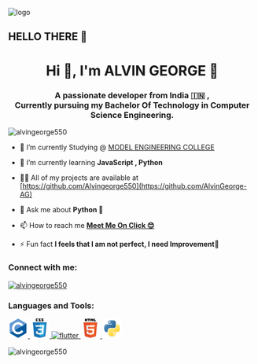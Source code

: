 ![logo](https://github.com/Alvingeorge550/Alvingeorge550/blob/main/Blue%20Gold%20Elegant%20Minimalist%20Digital%20Marketer%20LinkedIn%20Banner_20240910_214041_0000.png)

## HELLO THERE 🤠 

<h1 align="center">Hi 👋, I'm ALVIN GEORGE 🙋</h1>
<h3 align="center">A passionate developer from India 🇮🇳 , <br>
  Currently pursuing my Bachelor Of Technology in Computer Science Engineering.</h3>

<p align="left"> <img src="https://komarev.com/ghpvc/?username=alvingeorge550&label=Profile%20views&color=0e75b6&style=flat" alt="alvingeorge550" /> </p>

- 🔭 I’m currently Studying @ [MODEL ENGINEERING COLLEGE](https://www.linkedin.com/school/model-engineering-college/)

- 🌱 I’m currently learning **JavaScript , Python**

- 👨‍💻 All of my projects are available at [https://github.com/Alvingeorge550](https://github.com/AlvinGeorge-AG)

- 💬 Ask me about **Python 🔆**

- 📫 How to reach me **[Meet Me On Click 😊](https://alvingeorge550.github.io/MYWEB/)**

- ⚡ Fun fact **I feels that I am not perfect, I need Improvement🤗**

<h3 align="left">Connect with me:</h3>
<p align="left">
<a href="https://linkedin.com/in/alvingeorge550" target="blank"><img align="center" src="https://raw.githubusercontent.com/rahuldkjain/github-profile-readme-generator/master/src/images/icons/Social/linked-in-alt.svg" alt="alvingeorge550" height="30" width="40" /></a>
</p>

<h3 align="left">Languages and Tools:</h3>
<p align="left"> <a href="https://www.cprogramming.com/" target="_blank" rel="noreferrer"> <img src="https://raw.githubusercontent.com/devicons/devicon/master/icons/c/c-original.svg" alt="c" width="40" height="40"/> </a> <a href="https://www.w3schools.com/css/" target="_blank" rel="noreferrer"> <img src="https://raw.githubusercontent.com/devicons/devicon/master/icons/css3/css3-original-wordmark.svg" alt="css3" width="40" height="40"/> </a> <a href="https://flutter.dev" target="_blank" rel="noreferrer"> <img src="https://www.vectorlogo.zone/logos/flutterio/flutterio-icon.svg" alt="flutter" width="40" height="40"/> </a> <a href="https://www.w3.org/html/" target="_blank" rel="noreferrer"> <img src="https://raw.githubusercontent.com/devicons/devicon/master/icons/html5/html5-original-wordmark.svg" alt="html5" width="40" height="40"/> </a> <a href="https://www.python.org" target="_blank" rel="noreferrer"> <img src="https://raw.githubusercontent.com/devicons/devicon/master/icons/python/python-original.svg" alt="python" width="40" height="40"/> </a> </p>

<p><img align="center" src="https://github-readme-stats.vercel.app/api/top-langs?username=alvingeorge550&show_icons=true&locale=en&layout=compact" alt="alvingeorge550" /></p>
